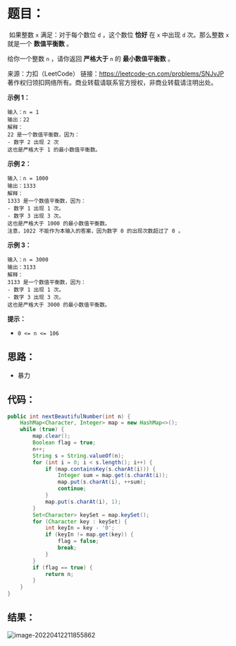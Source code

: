 # 题目：

​	如果整数 `x` 满足：对于每个数位 `d` ，这个数位 **恰好** 在 `x` 中出现 `d` 次。那么整数 `x` 就是一个 **数值平衡数** 。

给你一个整数 `n` ，请你返回 **严格大于** `n` 的 **最小数值平衡数** 。

 

来源：力扣（LeetCode） 链接：https://leetcode-cn.com/problems/SNJvJP 著作权归领扣网络所有。商业转载请联系官方授权，非商业转载请注明出处。

<!--more-->

**示例 1：**

```
输入：n = 1
输出：22
解释：
22 是一个数值平衡数，因为：
- 数字 2 出现 2 次 
这也是严格大于 1 的最小数值平衡数。
```

**示例 2：**

```
输入：n = 1000
输出：1333
解释：
1333 是一个数值平衡数，因为：
- 数字 1 出现 1 次。
- 数字 3 出现 3 次。 
这也是严格大于 1000 的最小数值平衡数。
注意，1022 不能作为本输入的答案，因为数字 0 的出现次数超过了 0 。
```

**示例 3：**

```
输入：n = 3000
输出：3133
解释：
3133 是一个数值平衡数，因为：
- 数字 1 出现 1 次。
- 数字 3 出现 3 次。 
这也是严格大于 3000 的最小数值平衡数。
```

 

**提示：**

- `0 <= n <= 106`

## 思路：

- 暴力

## 代码：

```java
public int nextBeautifulNumber(int n) {
    HashMap<Character, Integer> map = new HashMap<>();
    while (true) {
        map.clear();
        Boolean flag = true;
        n++;
        String s = String.valueOf(n);
        for (int i = 0; i < s.length(); i++) {
            if (map.containsKey(s.charAt(i))) {
                Integer sum = map.get(s.charAt(i));
                map.put(s.charAt(i), ++sum);
                continue;
            }
            map.put(s.charAt(i), 1);
        }
        Set<Character> keySet = map.keySet();
        for (Character key : keySet) {
            int keyIn = key - '0';
            if (keyIn != map.get(key)) {
                flag = false;
                break;
            }
        }
        if (flag == true) {
            return n;
        }
    }
}
```

## 结果：

![image-20220412211855862](https://misteryliu.oss-cn-beijing.aliyuncs.com/image/image-20220412211855862.png)
